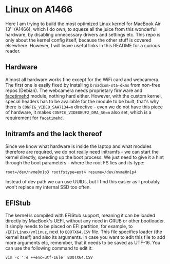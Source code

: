 Linux on A1466
==============

Here I  am trying to build  the most optimized Linux  kernel for MacBook
Air 13''  (A1466), which  I do own,  to squeze all  the juice  from this
wonderful hardware,  by disabling unnecessary drivers  and settings etc.
This repo  is only  about the  kernel config  itself, because  the other
stuff is covered  elsewhere. However, I will leave useful  links in this
README for a curious reader.

## Hardware

Almost all hardware  works fine except for the WiFi  card and webcamera.
The first  one is  easily fixed  by installing  `broadcom-sta-dkms` from
non-free repos  (Debian). The  webcamera needs proprietary  firmware and
[facetimehd][]  module, nothing  hard either.  However, with  the custom
kernel, special headers has to be  available for the module to be built,
that's why there is `CONFIG_VIDEO_SAA7134=m`  directive - even we do not
have this  piece of hardware, it  makes `CONFIG_VIDEOBUF2_DMA_SG=m` also
set, which is a requirement for `facetimehd`.

[facetimehd]: https://github.com/patjak/facetimehd/wiki

## Initramfs and the lack thereof

Since  we know  what  hardware is  inside the  laptop  and what  modules
therefore are required,  we do not really need initramfs  - we can start
the kernel directly, speeding up the  boot process. We just need to give
it a hint through  the boot parameters - where the root  FS lies and its
type:

```
root=/dev/nvme0n1p3 rootfstype=ext4 resume=/dev/nvme0n1p4
```

Instead  of dev  path we  can use  UUIDs, but  I find  this easier  as I
probably won't replace my internal SSD too often.


## EFIStub

The  kernel  is  compiled  with  EFIStub  support,  meaning  it  can  be
loaded directly  by MacBook's UEFI,  without any  need in GRUB  or other
bootloader. It simply needs to be  placed on EFI partition, for example,
to `/EFI/Linux/vmlinuz`, next to `BOOTX64.CSV` file. This file specifies
loader (the kernel  itself) and also its arguments. In  case you want to
edit this file to add more arguments  etc, remember, that it needs to be
saved as UTF-16. You can use the following command to edit it:

```
vim -c ':e ++enc=utf-16le' BOOTX64.CSV
```
